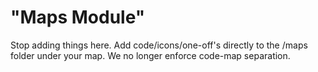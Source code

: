 # "Maps Module"

Stop adding things here. Add code/icons/one-off's directly to the /maps folder under your map. We no longer enforce code-map separation.

